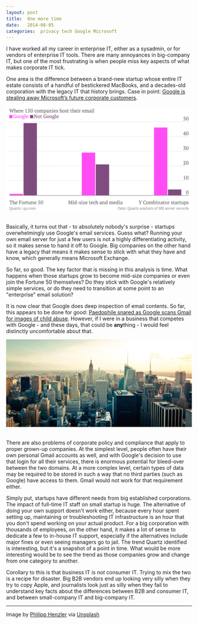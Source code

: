 ```yaml
---
layout: post
title:  One more time 
date:   2014-08-05 
categories:  privacy tech Google Microsoft 
---
```


I have worked all my career in enterprise IT, either as a sysadmin, or for vendors of enterprise IT tools. There are many annoyances in big-company IT, but one of the most frustrating is when people miss key aspects of what makes corporate IT tick.  

One area is the difference between a brand-new startup whose entire IT estate consists of a handful of bestickered MacBooks, and a decades-old corporation with the legacy IT that history brings. Case in point: [Google is stealing away Microsoft’s future corporate customers](http://qz.com/243321/Google-is-stealing-away-microsofts-future-corporate-customers/ "Google is stealing away Microsoft’s future corporate customers").  

![](/images/unknown_filename.266.png)  

Basically, it turns out that - to absolutely nobody's surprise - startups overwhelmingly use Google's email services. Guess what? Running your own email server for just a few users is not a highly differentiating activity, so it makes sense to hand it off to Google. Big companies on the other hand have a legacy that means it makes sense to stick with what they have and know, which generally means Microsoft Exchange.  

So far, so good. The key factor that is missing in this analysis is time. What happens when those startups grow to become mid-size companies or even join the Fortune 50 themselves? Do they stick with Google's relatively simple services, or do they need to transition at some point to an "enterprise" email solution?  

It is now clear that Google does deep inspection of email contents. So far, this appears to be done for good: [Paedophile snared as Google scans Gmail for images of child abuse](http://www.telegraph.co.uk/technology/news/11012008/Paedophile-snared-as-Google-scans-Gmail-for-images-of-child-abuse.html "Paedophile snared as Google scans Gmail for images of child abuse"). However, if I were in a business that competes with Google - and these days, that could be **any**thing - I would feel distinctly uncomfortable about that. 

![](/images/unknown_filename.267.jpeg)  

There are also problems of corporate policy and compliance that apply to proper grown-up companies. At the simplest level, people often have their own personal Gmail accounts as well, and with Google's decision to use that login for all their services, there is enormous potential for bleed-over between the two domains. At a more complex level, certain types of data may be required to be stored in such a way that no third parties (such as Google) have access to them. Gmail would not work for that requirement either.  

Simply put, startups have different needs from big established corporations. The impact of full-time IT staff on small startup is huge. The alternative of doing your own support doesn't work either, because every hour spent setting up, maintaining or troubleshooting IT infrastructure is an hour that you don't spend working on your actual product. For a big corporation with thousands of employees, on the other hand, it makes a lot of sense to dedicate a few to in-house IT support, especially if the alternatives include major fines or even seeing managers go to jail. The trend Quartz identified is interesting, but it's a snapshot of a point in time. What would be more interesting would be to see the trend as those companies grow and change from one category to another.  

Corollary to this is that business IT is *not* consumer IT. Trying to mix the two is a recipe for disaster. Big B2B vendors end up looking very silly when they try to copy Apple, and journalists look just as silly when they fail to understand key facts about the differences between B2B and consumer IT, and between small-company IT and big-company IT.

***

Image by [Philipp Henzler](http://www.philmotion.de) via [Unsplash](http://unsplash.com/)